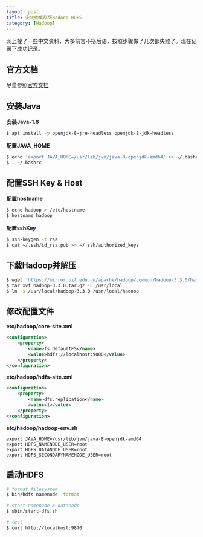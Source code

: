 ```yaml
---
layout: post
title: 安装伪集群版Hadoop-HDFS
category: [Hadoop]
---
```


网上搜了一些中文资料，大多前言不搭后语，按照步骤做了几次都失败了。现在记录下成功记录。

 <!--more-->

## 官方文档

尽量参照[官方文档](https://hadoop.apache.org/docs/stable/hadoop-project-dist/hadoop-common/SingleCluster.html)

## 安装Java

**安装Java-1.8**
```bash
$ apt install -y openjdk-8-jre-headless openjdk-8-jdk-headless
```

**配置JAVA_HOME**

```bash
$ echo 'export JAVA_HOME=/usr/lib/jvm/java-8-openjdk-amd64' >> ~/.bashrc
$ . ~/.bashrc
```

## 配置SSH Key & Host

**配置hostname**
```bash
$ echo hadoop > /etc/hostname
$ hostname hadoop
```

**配置sshKey**
```bash
$ ssh-keygen -t rsa
$ cat ~/.ssh/id_rsa.pub >> ~/.ssh/authorized_keys
```

## 下载Hadoop并解压

```bash
$ wget 'https://mirror.bit.edu.cn/apache/hadoop/common/hadoop-3.3.0/hadoop-3.3.0.tar.gz'
$ tar xvf hadoop-3.3.0.tar.gz -C /usr/local
$ ln -s /usr/local/hadoop-3.3.0 /usr/local/hadoop
```

## 修改配置文件

**etc/hadoop/core-site.xml**
```xml
<configuration>
    <property>
        <name>fs.defaultFS</name>
        <value>hdfs://localhost:9000</value>
    </property>
</configuration>
```

**etc/hadoop/hdfs-site.xml**
```xml
<configuration>
    <property>
        <name>dfs.replication</name>
        <value>1</value>
    </property>
</configuration>
```

**etc/hadoop/hadoop-env.sh**
```
export JAVA_HOME=/usr/lib/jvm/java-8-openjdk-amd64
export HDFS_NAMENODE_USER=root
export HDFS_DATANODE_USER=root
export HDFS_SECONDARYNAMENODE_USER=root
```

## 启动HDFS

```bash
# format filesystem
$ bin/hdfs namenode -format

# start namenode & datanode
$ sbin/start-dfs.sh

# test
$ curl http://localhost:9870
```
